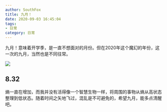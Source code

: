 ```yaml
---
author: SouthFox
title: 九月！
date: 2020-09-03 16:45:04
tags: 
- 日常
category: 日常
---
```


九月！意味着开学季，是一直不想面对的月份。但在2020年这个魔幻的年份，这一次的九月，当然也是不同往常。

<!--more-->

![](https://w3s.link/ipfs/QmSiHP5wHqxkV4pWGGVAsXB25E7ZmSLfnMSxGQGbR5TDge)

## 8.32

熵一直在增加，而我并没有活得像一个智慧生物一样，将周围的事物从熵从高状态整理到低状态。随着时间之矢地飞过，混乱是不可避免的，希望九月，能多点清醒吧。

